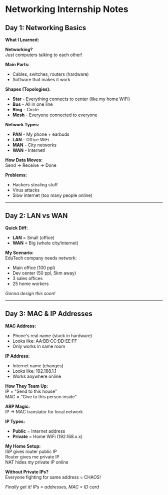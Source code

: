 # Networking Internship Notes

## Day 1: Networking Basics
**What I Learned:**

**Networking?**  
Just computers talking to each other! 

**Main Parts:**  
- Cables, switches, routers (hardware)  
- Software that makes it work  

**Shapes (Topologies):**  
- **Star** - Everything connects to center (like my home WiFi)  
- **Bus** - All in one line  
- **Ring** - Circle  
- **Mesh** - Everyone connected to everyone  

**Network Types:**  
- **PAN** - My phone + earbuds  
- **LAN** - Office WiFi  
- **MAN** - City networks  
- **WAN** - Internet!  

**How Data Moves:**  
Send → Receive → Done  

**Problems:**  
- Hackers stealing stuff  
- Virus attacks  
- Slow internet (too many people online)  

---

## Day 2: LAN vs WAN  
**Quick Diff:**  
- **LAN** = Small (office)  
- **WAN** = Big (whole city/internet)  

**My Scenario:**  
EduTech company needs network:  
- Main office (100 ppl)  
- Dev center (50 ppl, 5km away)  
- 3 sales offices  
- 25 home workers  

*Gonna design this soon!*  

---

## Day 3: MAC & IP Addresses  
**MAC Address:**  
- Phone's real name (stuck in hardware)  
- Looks like: AA:BB:CC:DD:EE:FF  
- Only works in same room  

**IP Address:**  
- Internet name (changes)  
- Looks like: 192.168.1.1  
- Works anywhere online  

**How They Team Up:**  
IP = "Send to this house"  
MAC = "Give to this person inside"  

**ARP Magic:**  
IP → MAC translator for local network  

**IP Types:**  
- **Public** = Internet address  
- **Private** = Home WiFi (192.168.x.x)  

**My Home Setup:**  
ISP gives router public IP  
Router gives me private IP  
NAT hides my private IP online  

**Without Private IPs?**  
Everyone fighting for same address = CHAOS!  

*Finally get it! IPs = addresses, MAC = ID card* 
